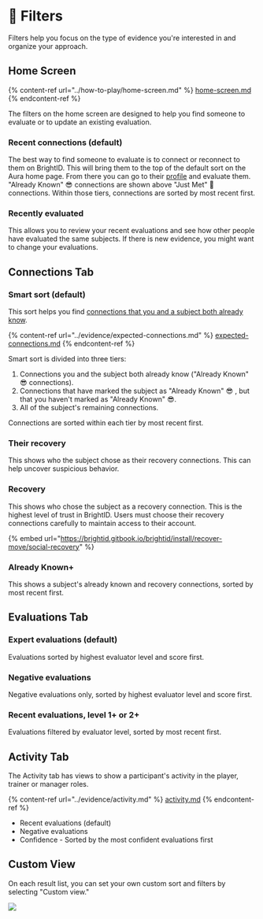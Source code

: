 # 🔽 Filters

Filters help you focus on the type of evidence you're interested in and organize your approach.

## Home Screen

{% content-ref url="../how-to-play/home-screen.md" %}
[home-screen.md](../how-to-play/home-screen.md)
{% endcontent-ref %}

The filters on the home screen are designed to help you find someone to evaluate or to update an existing evaluation.

### Recent connections (default)

The best way to find someone to evaluate is to connect or reconnect to them on BrightID. This will bring them to the top of the default sort on the Aura home page. From there you can go to their [profile](../how-to-play/connections.md) and evaluate them. "Already Known" 😎 connections are shown above "Just Met" 👋 connections. Within those tiers, connections are sorted by most recent first.

### Recently evaluated

This allows you to review your recent evaluations and see how other people have evaluated the same subjects. If there is new evidence, you might want to change your evaluations.

## Connections Tab

### Smart sort (default)

This sort helps you find [connections that you and a subject both already know](../evidence/expected-connections.md).

{% content-ref url="../evidence/expected-connections.md" %}
[expected-connections.md](../evidence/expected-connections.md)
{% endcontent-ref %}

Smart sort is divided into three tiers:

1. Connections you and the subject both already know ("Already Known" 😎 connections).
2. Connections that have marked the subject as "Already Known" 😎 , but that you haven't marked as "Already Known" 😎.
3. All of the subject's remaining connections.

Connections are sorted within each tier by most recent first.

### Their recovery

This shows who the subject chose as their recovery connections. This can help uncover suspicious behavior.

### Recovery

This shows who chose the subject as a recovery connection. This is the highest level of trust in BrightID. Users must choose their recovery connections carefully to maintain access to their account.

{% embed url="https://brightid.gitbook.io/brightid/install/recover-move/social-recovery" %}

### Already Known+

This shows a subject's already known and recovery connections, sorted by most recent first.

## Evaluations Tab

### Expert evaluations (default)

Evaluations sorted by highest evaluator level and score first.

### Negative evaluations

Negative evaluations only, sorted by highest evaluator level and score first.

### Recent evaluations, level 1+ or 2+

Evaluations filtered by evaluator level, sorted by most recent first.

## Activity Tab

The Activity tab has views to show a participant's activity in the player, trainer or manager roles.

{% content-ref url="../evidence/activity.md" %}
[activity.md](../evidence/activity.md)
{% endcontent-ref %}

* Recent evaluations (default)
* Negative evaluations
* Confidence - Sorted by the most confident evaluations first

## Custom View

On each result list, you can set your own custom sort and filters by selecting "Custom view."

![](<../.gitbook/assets/Screenshot 2025-01-25 at 11.57.50 PM.png>)




